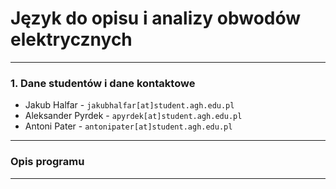 #  Język do opisu i analizy obwodów elektrycznych
-- -
###  1. Dane studentów i dane kontaktowe 
- Jakub Halfar - `jakubhalfar[at]student.agh.edu.pl`
- Aleksander Pyrdek - `apyrdek[at]student.agh.edu.pl`
- Antoni Pater - `antonipater[at]student.agh.edu.pl`
---
### Opis programu

--- 


